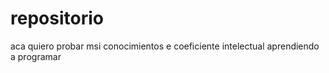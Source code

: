 # repositorio
aca quiero probar msi conocimientos e coeficiente intelectual aprendiendo a programar
